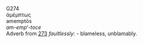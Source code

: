 G274  
ἀμέμπτως  
amemptōs  
*am-emp‘-toce*  
Adverb from [273](g0273) *faultlessly:* - blameless, unblamably.  

